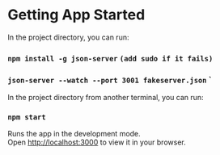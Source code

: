 # Getting App Started
In the project directory, you can run:

### `npm install -g json-server` `(add sudo if it fails)`
### `json-server --watch --port 3001 fakeserver.json`                `

In the project directory from another terminal, you can run:

### `npm start`

Runs the app in the development mode.\
Open [http://localhost:3000](http://localhost:3000) to view it in your browser.
